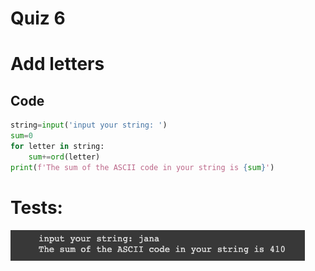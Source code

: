 # Quiz 6

# Add letters

## Code
```.py
string=input('input your string: ')
sum=0
for letter in string:
    sum+=ord(letter)
print(f'The sum of the ASCII code in your string is {sum}')
```
# Tests:
![](quiz6.png)
